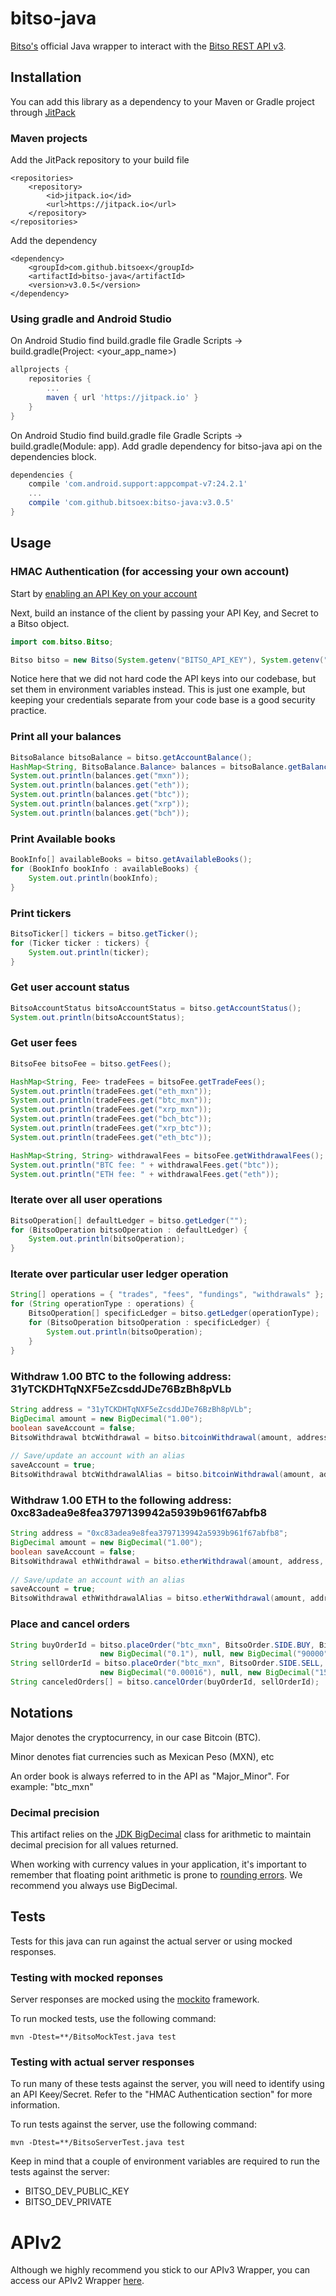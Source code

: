 # bitso-java
[Bitso's](https://bitso.com) official Java wrapper to interact with the [Bitso REST API v3](https://bitso.com/api_info).

## Installation
You can add this library as a dependency to your Maven or Gradle project through [JitPack](https://jitpack.io/#bitsoex/bitso-java)

### Maven projects

Add the JitPack repository to your build file

```mvn
<repositories>
    <repository>
        <id>jitpack.io</id>
        <url>https://jitpack.io</url>
    </repository>
</repositories>
```

Add the dependency

```mvn
<dependency>
    <groupId>com.github.bitsoex</groupId>
    <artifactId>bitso-java</artifactId>
    <version>v3.0.5</version>
</dependency>
```

### Using gradle and Android Studio
On Android Studio find build.gradle file Gradle Scripts -> build.gradle(Project: <your_app_name>)

```gradle
allprojects {
    repositories {
        ...
        maven { url 'https://jitpack.io' }
    }
}
```

On Android Studio find build.gradle file Gradle Scripts -> build.gradle(Module: app). Add gradle dependency for bitso-java api on the dependencies block.

```gradle
dependencies {
    compile 'com.android.support:appcompat-v7:24.2.1'
    ...
    compile 'com.github.bitsoex:bitso-java:v3.0.5'
}
```

## Usage

### HMAC Authentication (for accessing your own account)

Start by [enabling an API Key on your account](https://bitso.com/api_setup)

Next, build an instance of the client by passing your API Key, and Secret to a Bitso object.

```java
import com.bitso.Bitso;

Bitso bitso = new Bitso(System.getenv("BITSO_API_KEY"), System.getenv("BITSO_API_SECRET"));
```

Notice here that we did not hard code the API keys into our codebase, but set them in environment variables instead. This is just one example, but keeping your credentials separate from your code base is a good security practice.

### Print all your balances

```java
BitsoBalance bitsoBalance = bitso.getAccountBalance();
HashMap<String, BitsoBalance.Balance> balances = bitsoBalance.getBalances();
System.out.println(balances.get("mxn"));
System.out.println(balances.get("eth"));
System.out.println(balances.get("btc"));
System.out.println(balances.get("xrp"));
System.out.println(balances.get("bch"));
```

### Print Available books

```java
BookInfo[] availableBooks = bitso.getAvailableBooks();
for (BookInfo bookInfo : availableBooks) {
    System.out.println(bookInfo);
}
```

### Print tickers

```java
BitsoTicker[] tickers = bitso.getTicker();
for (Ticker ticker : tickers) {
    System.out.println(ticker);
}
```

### Get user account status

```java
BitsoAccountStatus bitsoAccountStatus = bitso.getAccountStatus();
System.out.println(bitsoAccountStatus);
```

### Get user fees

```java
BitsoFee bitsoFee = bitso.getFees();

HashMap<String, Fee> tradeFees = bitsoFee.getTradeFees();
System.out.println(tradeFees.get("eth_mxn"));
System.out.println(tradeFees.get("btc_mxn"));
System.out.println(tradeFees.get("xrp_mxn"));
System.out.println(tradeFees.get("bch_btc"));
System.out.println(tradeFees.get("xrp_btc"));
System.out.println(tradeFees.get("eth_btc"));

HashMap<String, String> withdrawalFees = bitsoFee.getWithdrawalFees();
System.out.println("BTC fee: " + withdrawalFees.get("btc"));
System.out.println("ETH fee: " + withdrawalFees.get("eth"));
```

### Iterate over all user operations

```java
BitsoOperation[] defaultLedger = bitso.getLedger("");
for (BitsoOperation bitsoOperation : defaultLedger) {
    System.out.println(bitsoOperation);
}
```

### Iterate over particular user ledger operation

```java
String[] operations = { "trades", "fees", "fundings", "withdrawals" };
for (String operationType : operations) {
    BitsoOperation[] specificLedger = bitso.getLedger(operationType);
    for (BitsoOperation bitsoOperation : specificLedger) {
        System.out.println(bitsoOperation);
    }
}
```

### Withdraw 1.00 BTC to the following address: 31yTCKDHTqNXF5eZcsddJDe76BzBh8pVLb

```java
String address = "31yTCKDHTqNXF5eZcsddJDe76BzBh8pVLb";
BigDecimal amount = new BigDecimal("1.00");
boolean saveAccount = false;
BitsoWithdrawal btcWithdrawal = bitso.bitcoinWithdrawal(amount, address, saveAccount);
            
// Save/update an account with an alias
saveAccount = true;
BitsoWithdrawal btcWithdrawalAlias = bitso.bitcoinWithdrawal(amount, address, saveAccount, "new alias");
```

### Withdraw 1.00 ETH to the following address: 0xc83adea9e8fea3797139942a5939b961f67abfb8

```java
String address = "0xc83adea9e8fea3797139942a5939b961f67abfb8";
BigDecimal amount = new BigDecimal("1.00");
boolean saveAccount = false;
BitsoWithdrawal ethWithdrawal = bitso.etherWithdrawal(amount, address, saveAccount);
            
// Save/update an account with an alias
saveAccount = true;
BitsoWithdrawal ethWithdrawalAlias = bitso.etherWithdrawal(amount, address, saveAccount, "new Alias");
```

### Place and cancel orders

```java
String buyOrderId = bitso.placeOrder("btc_mxn", BitsoOrder.SIDE.BUY, BitsoOrder.TYPE.LIMIT,
                    new BigDecimal("0.1"), null, new BigDecimal("90000"));
String sellOrderId = bitso.placeOrder("btc_mxn", BitsoOrder.SIDE.SELL, BitsoOrder.TYPE.LIMIT,
                    new BigDecimal("0.00016"), null, new BigDecimal("150000"));
String canceledOrders[] = bitso.cancelOrder(buyOrderId, sellOrderId);
```

## Notations

Major denotes the cryptocurrency, in our case Bitcoin (BTC).

Minor denotes fiat currencies such as Mexican Peso (MXN), etc

An order book is always referred to in the API as "Major_Minor". For example: "btc_mxn"

### Decimal precision

This artifact relies on the [JDK BigDecimal](http://docs.oracle.com/javase/7/docs/api/java/math/BigDecimal.html) class for arithmetic to maintain decimal precision for all values returned.

When working with currency values in your application, it's important to remember that floating point arithmetic is prone to [rounding errors](http://en.wikipedia.org/wiki/Round-off_error). We recommend you always use BigDecimal.

## Tests

Tests for this java can run against the actual server or using mocked responses.

### Testing with mocked reponses

Server responses are mocked using the [mockito](http://site.mockito.org/) framework.

To run mocked tests, use the following command:

```shell
mvn -Dtest=**/BitsoMockTest.java test
```


### Testing with actual server responses

To run many of these tests against the server, you will need to identify using an API Keey/Secret. Refer to the "HMAC Authentication section" for more information.

To run tests against the server, use the following command:

```shell
mvn -Dtest=**/BitsoServerTest.java test
```

Keep in mind that a couple of environment variables are required to run the tests against the server:
- BITSO_DEV_PUBLIC_KEY
- BITSO_DEV_PRIVATE

# APIv2
Although we highly recommend you stick to our APIv3 Wrapper, you can access our APIv2 Wrapper [here](https://github.com/bitsoex/bitso-java/tree/apiv2).
